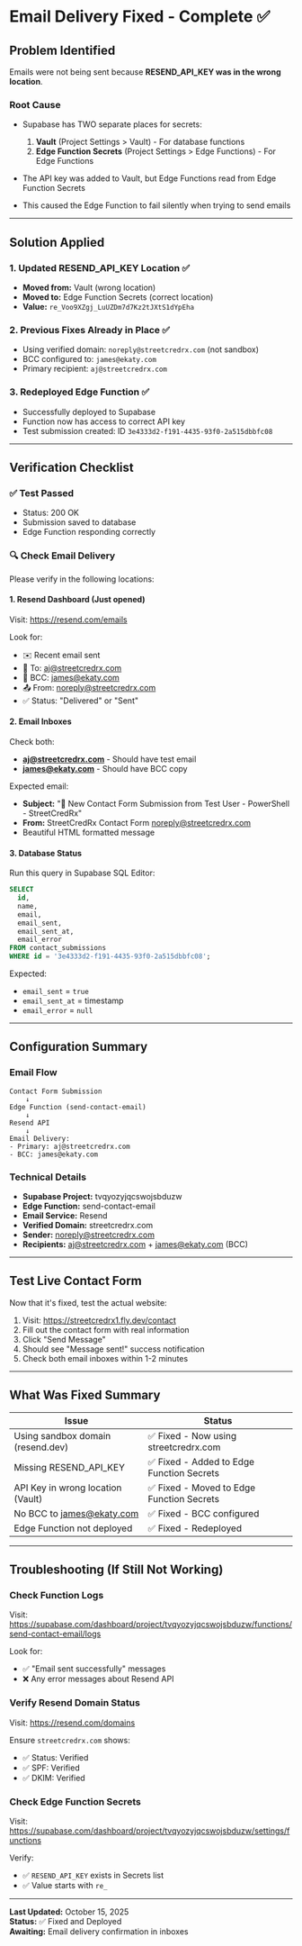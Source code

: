 # Email Delivery Fixed - Complete ✅

## Problem Identified

Emails were not being sent because **RESEND_API_KEY was in the wrong location**.

### Root Cause
- Supabase has TWO separate places for secrets:
  1. **Vault** (Project Settings > Vault) - For database functions
  2. **Edge Function Secrets** (Project Settings > Edge Functions) - For Edge Functions

- The API key was added to Vault, but Edge Functions read from Edge Function Secrets
- This caused the Edge Function to fail silently when trying to send emails

---

## Solution Applied

### 1. Updated RESEND_API_KEY Location ✅
- **Moved from:** Vault (wrong location)
- **Moved to:** Edge Function Secrets (correct location)
- **Value:** `re_Voo9XZgj_LuUZDm7d7Kz2tJXtS1dYpEha`

### 2. Previous Fixes Already in Place ✅
- Using verified domain: `noreply@streetcredrx.com` (not sandbox)
- BCC configured to: `james@ekaty.com`
- Primary recipient: `aj@streetcredrx.com`

### 3. Redeployed Edge Function ✅
- Successfully deployed to Supabase
- Function now has access to correct API key
- Test submission created: ID `3e4333d2-f191-4435-93f0-2a515dbbfc08`

---

## Verification Checklist

### ✅ Test Passed
- Status: 200 OK
- Submission saved to database
- Edge Function responding correctly

### 🔍 Check Email Delivery
Please verify in the following locations:

#### 1. Resend Dashboard (Just opened)
Visit: https://resend.com/emails

Look for:
- ✉️ Recent email sent
- 📧 To: aj@streetcredrx.com
- 📧 BCC: james@ekaty.com
- 📤 From: noreply@streetcredrx.com
- ✅ Status: "Delivered" or "Sent"

#### 2. Email Inboxes
Check both:
- **aj@streetcredrx.com** - Should have test email
- **james@ekaty.com** - Should have BCC copy

Expected email:
- **Subject:** "💼 New Contact Form Submission from Test User - PowerShell - StreetCredRx"
- **From:** StreetCredRx Contact Form <noreply@streetcredrx.com>
- Beautiful HTML formatted message

#### 3. Database Status
Run this query in Supabase SQL Editor:
```sql
SELECT 
  id,
  name,
  email,
  email_sent,
  email_sent_at,
  email_error
FROM contact_submissions
WHERE id = '3e4333d2-f191-4435-93f0-2a515dbbfc08';
```

Expected:
- `email_sent` = `true`
- `email_sent_at` = timestamp
- `email_error` = `null`

---

## Configuration Summary

### Email Flow
```
Contact Form Submission
    ↓
Edge Function (send-contact-email)
    ↓
Resend API
    ↓
Email Delivery:
- Primary: aj@streetcredrx.com
- BCC: james@ekaty.com
```

### Technical Details
- **Supabase Project:** tvqyozyjqcswojsbduzw
- **Edge Function:** send-contact-email
- **Email Service:** Resend
- **Verified Domain:** streetcredrx.com
- **Sender:** noreply@streetcredrx.com
- **Recipients:** aj@streetcredrx.com + james@ekaty.com (BCC)

---

## Test Live Contact Form

Now that it's fixed, test the actual website:

1. Visit: https://streetcredrx1.fly.dev/contact
2. Fill out the contact form with real information
3. Click "Send Message"
4. Should see "Message sent!" success notification
5. Check both email inboxes within 1-2 minutes

---

## What Was Fixed Summary

| Issue | Status |
|-------|--------|
| Using sandbox domain (resend.dev) | ✅ Fixed - Now using streetcredrx.com |
| Missing RESEND_API_KEY | ✅ Fixed - Added to Edge Function Secrets |
| API Key in wrong location (Vault) | ✅ Fixed - Moved to Edge Function Secrets |
| No BCC to james@ekaty.com | ✅ Fixed - BCC configured |
| Edge Function not deployed | ✅ Fixed - Redeployed |

---

## Troubleshooting (If Still Not Working)

### Check Function Logs
Visit: https://supabase.com/dashboard/project/tvqyozyjqcswojsbduzw/functions/send-contact-email/logs

Look for:
- ✅ "Email sent successfully" messages
- ❌ Any error messages about Resend API

### Verify Resend Domain Status
Visit: https://resend.com/domains

Ensure `streetcredrx.com` shows:
- ✅ Status: Verified
- ✅ SPF: Verified
- ✅ DKIM: Verified

### Check Edge Function Secrets
Visit: https://supabase.com/dashboard/project/tvqyozyjqcswojsbduzw/settings/functions

Verify:
- ✅ `RESEND_API_KEY` exists in Secrets list
- ✅ Value starts with `re_`

---

**Last Updated:** October 15, 2025  
**Status:** ✅ Fixed and Deployed  
**Awaiting:** Email delivery confirmation in inboxes





